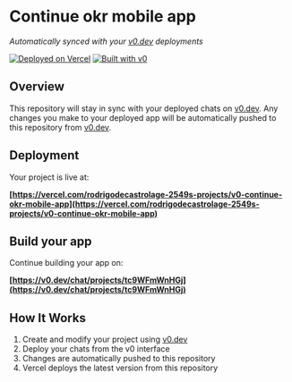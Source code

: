 # Continue okr mobile app

*Automatically synced with your [v0.dev](https://v0.dev) deployments*

[![Deployed on Vercel](https://img.shields.io/badge/Deployed%20on-Vercel-black?style=for-the-badge&logo=vercel)](https://vercel.com/rodrigodecastrolage-2549s-projects/v0-continue-okr-mobile-app)
[![Built with v0](https://img.shields.io/badge/Built%20with-v0.dev-black?style=for-the-badge)](https://v0.dev/chat/projects/tc9WFmWnHGj)

## Overview

This repository will stay in sync with your deployed chats on [v0.dev](https://v0.dev).
Any changes you make to your deployed app will be automatically pushed to this repository from [v0.dev](https://v0.dev).

## Deployment

Your project is live at:

**[https://vercel.com/rodrigodecastrolage-2549s-projects/v0-continue-okr-mobile-app](https://vercel.com/rodrigodecastrolage-2549s-projects/v0-continue-okr-mobile-app)**

## Build your app

Continue building your app on:

**[https://v0.dev/chat/projects/tc9WFmWnHGj](https://v0.dev/chat/projects/tc9WFmWnHGj)**

## How It Works

1. Create and modify your project using [v0.dev](https://v0.dev)
2. Deploy your chats from the v0 interface
3. Changes are automatically pushed to this repository
4. Vercel deploys the latest version from this repository